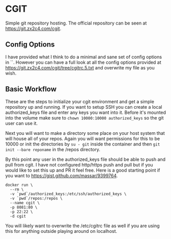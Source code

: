 CGIT
====

Simple git repository hosting. The official repository can be seen at https://git.zx2c4.com/cgit.

## Config Options

I have provided what I think to do a minimal and sane set of config options in ``. However you can have a full look
at all the config options provided at https://git.zx2c4.com/cgit/tree/cgitrc.5.txt and overwrite my file as you wish.

## Basic Workflow

These are the steps to initialize your cgit environment and get a simple repository up and running. If you want to setup
SSH you can create a local authorized_keys file and enter any keys you want into it. Before it's mounted into the volume
make sure to `chown 10000:10000 authorized_keys` so the git user can use it.

Next you will want to make a directory some place on your host system that will house all of your repos. Again you will
want permissions for this to be 10000 or init the directories by `su - git` inside the container and then `git init --bare reponame`
in the /repos directory.

By this point any user in the authorized_keys file should be able to push and pull from cgit. I have not configured http/https push and
pull but if you would like to set this up and PR it feel free. Here is a good starting point if you want to https://gist.github.com/massar/9399764.

```
docker run \
  --rm \
  -v `pwd`/authorized_keys:/etc/ssh/authorized_keys \
  -v `pwd`/repos:/repos \
  --name cgit \
  -p 8081:80 \
  -p 22:22 \
  -d cgit
```

You will likely want to overwrite the /etc/cgitrc file as well if you are using this for anything outside playing around on localhost.
